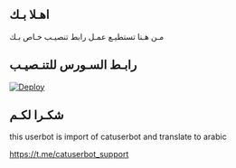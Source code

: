 ## اهـلا بـك
مـن هـنا تستطيـع عمـل رابط تنصيـب خـاص بـك

## رابـط السـورس للتنـصيـب

[![Deploy](https://www.herokucdn.com/deploy/button.svg)](https://heroku.com/deploy?template=https://github.com/Damnnn4/jmthon)

## شكـرا لكـم 


this userbot is import of catuserbot and translate to arabic

https://t.me/catuserbot_support
